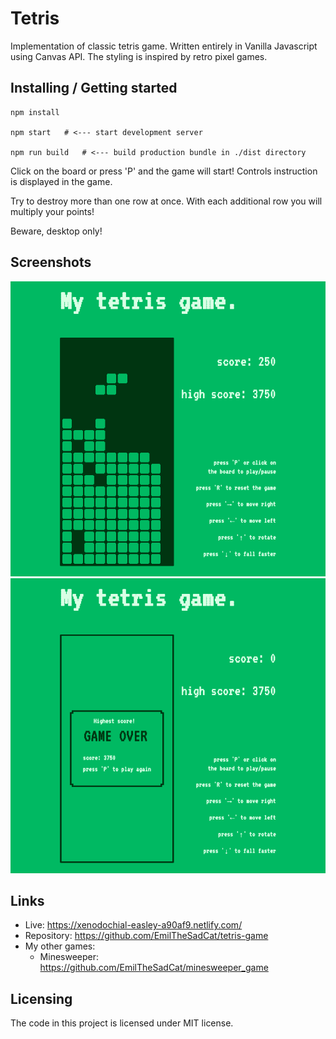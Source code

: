 
# Tetris

Implementation of classic tetris game. Written entirely in Vanilla Javascript using Canvas API. 
The styling is inspired by retro pixel games.

## Installing / Getting started


```shell
npm install

npm start   # <--- start development server

npm run build   # <--- build production bundle in ./dist directory
```


Click on the board or press 'P' and the game will start!
Controls instruction is displayed in the game.

Try to destroy more than one row at once. With each additional row you will multiply your points!

Beware, desktop only!

## Screenshots

<img src="screenshot_1.png" alt="Screenshot from tetris-game" width="650"/>
<img src="screenshot_2.png" alt="Screenshot from tetris-game" width="650"/>


## Links

- Live: https://xenodochial-easley-a90af9.netlify.com/
- Repository: https://github.com/EmilTheSadCat/tetris-game
- My other games:
  - Minesweeper: https://github.com/EmilTheSadCat/minesweeper_game


## Licensing

The code in this project is licensed under MIT license.

